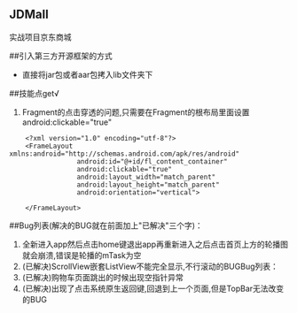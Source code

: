 ## JDMall

实战项目京东商城

##引入第三方开源框架的方式
* 直接将jar包或者aar包拷入lib文件夹下

##技能点get√
1. Fragment的点击穿透的问题,只需要在Fragment的根布局里面设置android:clickable="true"
```
    <?xml version="1.0" encoding="utf-8"?>
    <FrameLayout xmlns:android="http://schemas.android.com/apk/res/android"
    			 android:id="@+id/fl_content_container"
    			 android:clickable="true"
    			 android:layout_width="match_parent"
    			 android:layout_height="match_parent"
    			 android:orientation="vertical">

    </FrameLayout>
```

##Bug列表(解决的BUG就在前面加上"已解决"三个字)：
1. 全新进入app然后点击home键退出app再重新进入之后点击首页上方的轮播图就会崩溃,错误是轮播的mTask为空
2. (已解决)ScrollView嵌套ListView不能完全显示,不行滚动的BUGBug列表：
3. (已解决)购物车页面跳出的时候出现空指针异常
4. (已解决)出现了点击系统原生返回键,回退到上一个页面,但是TopBar无法改变的BUG